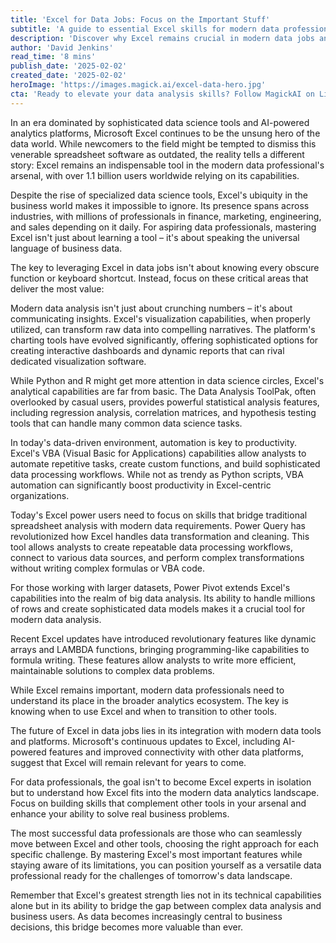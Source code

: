 ```yaml
---
title: 'Excel for Data Jobs: Focus on the Important Stuff'
subtitle: 'A guide to essential Excel skills for modern data professionals'
description: 'Discover why Excel remains crucial in modern data jobs and learn which skills truly matter for success. From advanced analytics to automation, understand how Excel fits into today's data ecosystem and why it's still an essential tool for data professionals.'
author: 'David Jenkins'
read_time: '8 mins'
publish_date: '2025-02-02'
created_date: '2025-02-02'
heroImage: 'https://images.magick.ai/excel-data-hero.jpg'
cta: 'Ready to elevate your data analysis skills? Follow MagickAI on LinkedIn for more insights on Excel, data science, and the future of analytics.'
---
```


In an era dominated by sophisticated data science tools and AI-powered analytics platforms, Microsoft Excel continues to be the unsung hero of the data world. While newcomers to the field might be tempted to dismiss this venerable spreadsheet software as outdated, the reality tells a different story: Excel remains an indispensable tool in the modern data professional's arsenal, with over 1.1 billion users worldwide relying on its capabilities.

Despite the rise of specialized data science tools, Excel's ubiquity in the business world makes it impossible to ignore. Its presence spans across industries, with millions of professionals in finance, marketing, engineering, and sales depending on it daily. For aspiring data professionals, mastering Excel isn't just about learning a tool – it's about speaking the universal language of business data.

The key to leveraging Excel in data jobs isn't about knowing every obscure function or keyboard shortcut. Instead, focus on these critical areas that deliver the most value:

Modern data analysis isn't just about crunching numbers – it's about communicating insights. Excel's visualization capabilities, when properly utilized, can transform raw data into compelling narratives. The platform's charting tools have evolved significantly, offering sophisticated options for creating interactive dashboards and dynamic reports that can rival dedicated visualization software.

While Python and R might get more attention in data science circles, Excel's analytical capabilities are far from basic. The Data Analysis ToolPak, often overlooked by casual users, provides powerful statistical analysis features, including regression analysis, correlation matrices, and hypothesis testing tools that can handle many common data science tasks.

In today's data-driven environment, automation is key to productivity. Excel's VBA (Visual Basic for Applications) capabilities allow analysts to automate repetitive tasks, create custom functions, and build sophisticated data processing workflows. While not as trendy as Python scripts, VBA automation can significantly boost productivity in Excel-centric organizations.

Today's Excel power users need to focus on skills that bridge traditional spreadsheet analysis with modern data requirements. Power Query has revolutionized how Excel handles data transformation and cleaning. This tool allows analysts to create repeatable data processing workflows, connect to various data sources, and perform complex transformations without writing complex formulas or VBA code.

For those working with larger datasets, Power Pivot extends Excel's capabilities into the realm of big data analysis. Its ability to handle millions of rows and create sophisticated data models makes it a crucial tool for modern data analysis.

Recent Excel updates have introduced revolutionary features like dynamic arrays and LAMBDA functions, bringing programming-like capabilities to formula writing. These features allow analysts to write more efficient, maintainable solutions to complex data problems.

While Excel remains important, modern data professionals need to understand its place in the broader analytics ecosystem. The key is knowing when to use Excel and when to transition to other tools.

The future of Excel in data jobs lies in its integration with modern data tools and platforms. Microsoft's continuous updates to Excel, including AI-powered features and improved connectivity with other data platforms, suggest that Excel will remain relevant for years to come.

For data professionals, the goal isn't to become Excel experts in isolation but to understand how Excel fits into the modern data analytics landscape. Focus on building skills that complement other tools in your arsenal and enhance your ability to solve real business problems.

The most successful data professionals are those who can seamlessly move between Excel and other tools, choosing the right approach for each specific challenge. By mastering Excel's most important features while staying aware of its limitations, you can position yourself as a versatile data professional ready for the challenges of tomorrow's data landscape.

Remember that Excel's greatest strength lies not in its technical capabilities alone but in its ability to bridge the gap between complex data analysis and business users. As data becomes increasingly central to business decisions, this bridge becomes more valuable than ever.